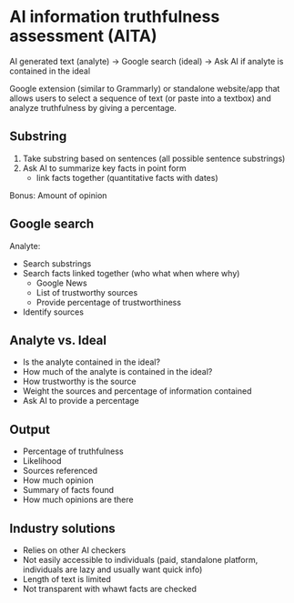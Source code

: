 # AI information truthfulness assessment (AITA)

AI generated text (analyte) →  Google search (ideal) →  Ask AI if analyte is contained in the ideal

Google extension (similar to Grammarly) or standalone website/app that allows users to select a sequence of text (or paste into a textbox) and analyze truthfulness by giving a percentage. 

## Substring
1. Take substring based on sentences (all possible sentence substrings)
1. Ask AI to summarize key facts in point form
    - link facts together (quantitative facts with dates)

Bonus: Amount of opinion

## Google search
Analyte:
- Search substrings
- Search facts linked together (who what when where why)
    - Google News
    - List of trustworthy sources
    - Provide percentage of trustworthiness
- Identify sources

## Analyte vs. Ideal
- Is the analyte contained in the ideal?
- How much of the analyte is contained in the ideal?
- How trustworthy is the source
- Weight the sources and percentage of information contained
- Ask AI to provide a percentage

## Output
- Percentage of truthfulness
- Likelihood
- Sources referenced
- How much opinion
- Summary of facts found
- How much opinions are there

## Industry solutions
- Relies on other AI checkers
- Not easily accessible to individuals (paid, standalone platform, individuals are lazy and usually want quick info)
- Length of text is limited
- Not transparent with whawt facts are checked
